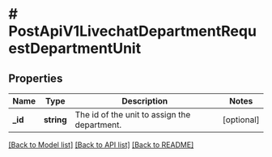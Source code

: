# # PostApiV1LivechatDepartmentRequestDepartmentUnit

## Properties

Name | Type | Description | Notes
------------ | ------------- | ------------- | -------------
**_id** | **string** | The id of the unit to assign the department. | [optional]

[[Back to Model list]](../../README.md#models) [[Back to API list]](../../README.md#endpoints) [[Back to README]](../../README.md)
